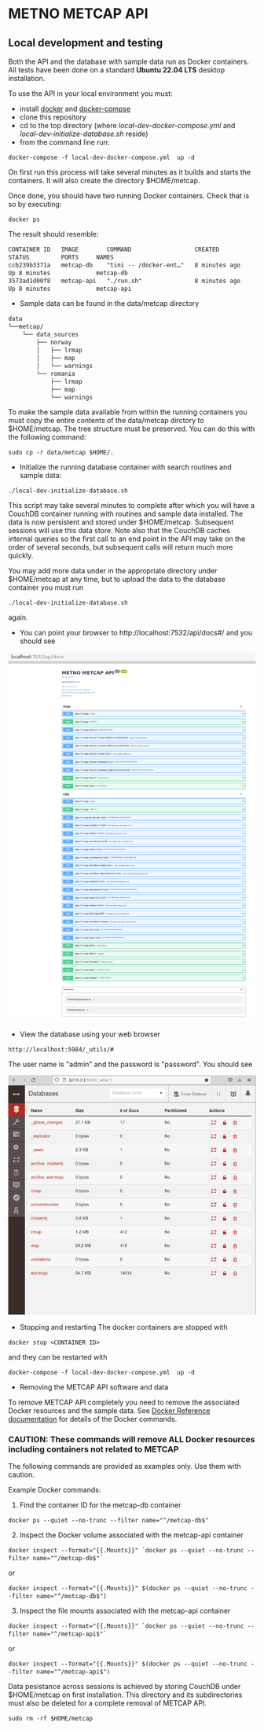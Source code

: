 # METNO METCAP API

## Local development and testing

Both the API and the database with sample data run as
Docker containers. All tests have been done on a standard
**Ubuntu 22.04 LTS** desktop installation.

To use the API in your local environment you must: 
* install [docker](https://docker.io) and [docker-compse](https://docs.docker.com/compose/install/compose-desktop/)
* clone this repository
* cd to the top directory (where *local-dev-docker-compose.yml* and  *local-dev-initialize-database.sh* reside)
* from the command line run:
```
docker-compose -f local-dev-docker-compose.yml  up -d
```
On first run this process will take several minutes as it
builds and starts the containers. It will also create the directory
$HOME/metcap.

Once done, you should have two running Docker containers. Check that is so by executing: 

```
docker ps
```

The result should resemble:

```
CONTAINER ID   IMAGE        COMMAND                  CREATED         STATUS         PORTS     NAMES
ccb239b3371a   metcap-db    "tini -- /docker-ent…"   8 minutes ago   Up 8 minutes             metcap-db
3573ad1d00f8   metcap-api   "./run.sh"               8 minutes ago   Up 8 minutes             metcap-api

```

* Sample data can be found in the data/metcap directory

```
data
└──metcap/
    └── data_sources
        ├── norway
        │   ├── lrmap
        │   ├── map
        │   └── warnings
        └── romania
            ├── lrmap
            ├── map
            └── warnings

```

To make the sample data available from within the running containers you
must copy the entire contents of the data/metcap dirctory to $HOME/metcap. The 
tree structure must be preserved. You can do this with the following command:

```
sudo cp -r data/metcap $HOME/.
```

* Initialize the running database container with search routines and sample data:
```
./local-dev-initialize-database.sh
```

This script may take several minutes to complete after which
you will have a CouchDB container running with routines and sample 
data installed. The data is now persistent and stored under $HOME/metcap.
Subsequent sessions will use this data store. Note also that the CouchDB 
caches internal queries so the first call to an end point in the API may 
take on the order of several seconds, but subsequent calls will return 
much more quickly.

You may add more data under in the appropriate directory under $HOME/metcap 
at any time, but to upload the data to the database container you must run 
```
./local-dev-initialize-database.sh
```
again.

* You can point your browser to http://localhost:7532/api/docs#/
and you should see

![METCAP API docs](./images/00.png?raw=true "METCAP API docs")


* View the database using your web browser
```
http://localhost:5984/_utils/#
```
The user name is "admin" and the password is "password". You should see

![METCAP API database](./images/01.png?raw=true "METCAP API database")

* Stopping and restarting
The docker containers are stopped with

```
docker stop <CONTAINER ID>
```
and they can be restarted with
```
docker-compose -f local-dev-docker-compose.yml  up -d
```
* Removing the METCAP API software and data

To remove METCAP API completely you need to remove the associated Docker resources and the sample data. 
See [Docker Reference documentation](https://docs.docker.com/reference/) for details of the Docker commands.


### CAUTION: These commands will remove ALL Docker resources including containers not related to METCAP

The following commands are provided as examples only. Use them with caution.

Example Docker commands:

1. Find the container ID for the metcap-db container

```
docker ps --quiet --no-trunc --filter name="^/metcap-db$"
```

2. Inspect the Docker volume associated with the metcap-api container

```
docker inspect --format="{{.Mounts}}" `docker ps --quiet --no-trunc --filter name="^/metcap-db$"`

```
or
```
docker inspect --format="{{.Mounts}}" $(docker ps --quiet --no-trunc --filter name="^/metcap-db$")

```

3. Inspect the file mounts associated with the metcap-api container

```
docker inspect --format="{{.Mounts}}" `docker ps --quiet --no-trunc --filter name="^/metcap-api$"`
```
or 
```
docker inspect --format="{{.Mounts}}" $(docker ps --quiet --no-trunc --filter name="^/metcap-api$")
```

Data pesistance across sessions is achieved by
storing CouchDB under $HOME/metcap on first installation. This 
directory and its subdirectories must also be deleted for a 
complete removal of METCAP API.

```
sudo rm -rf $HOME/metcap
```

